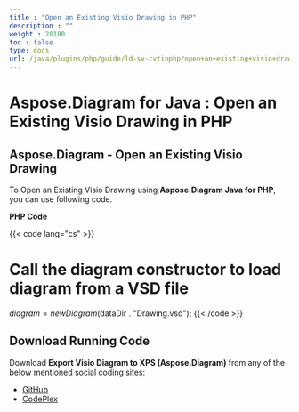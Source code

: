 ```yaml
---
title : "Open an Existing Visio Drawing in PHP" 
description : "" 
weight : 20180 
toc : false
type: docs
url: /java/plugins/php/guide/ld-sv-cvtinphp/open+an+existing+visio+drawing+in+php/
---
```


# Aspose.Diagram for Java : Open an Existing Visio Drawing in PHP


## Aspose.Diagram - Open an Existing Visio Drawing

To Open an Existing Visio Drawing using **Aspose.Diagram Java for PHP**, you can use following code.

**PHP Code**

{{< code lang="cs" >}}
# Call the diagram constructor to load diagram from a VSD file
$diagram = new Diagram($dataDir . "Drawing.vsd");
{{< /code >}}

## Download Running Code

Download **Export Visio Diagram to XPS (Aspose.Diagram)** from any of the below mentioned social coding sites:

*   [GitHub](https://github.com/asposediagram/Aspose.Diagram-for-Java/blob/master/Plugins/Aspose_Diagram_Java_for_PHP/src/aspose/diagram/LoadingSavingandConverting/OpenanExistingVisioDrawing.php)
*   [CodePlex](https://asposediagramjavaphp.codeplex.com/SourceControl/latest#src/aspose/diagram/LoadingSavingandConverting/OpenanExistingVisioDrawing.php)


